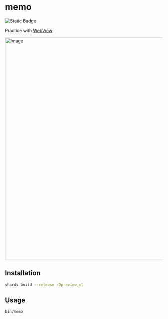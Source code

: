 # memo

![Static Badge](https://img.shields.io/badge/PURE-VIBE_CODING-magenta)

Practice with [WebView](https://github.com/naqvis/webview)

<img width="1012" height="712" alt="image" src="https://github.com/user-attachments/assets/f1612da2-7e5c-494e-8df7-2b99e39cf396" />

## Installation

```sh
shards build --release -Dpreview_mt
```

## Usage

```
bin/memo
```
